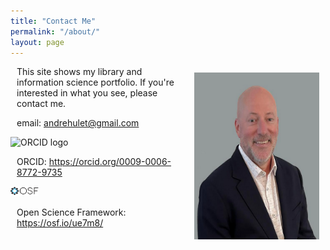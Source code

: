 ```yaml
---
title: "Contact Me"
permalink: "/about/"
layout: page
---
```

<style>
    p {
        margin-left: 10px;
    }
    .photo {
        display: inline;
        float: right;
        padding: 10px;
    }

</style>
<img class="photo" src="/ah_2.png" width="200" height="267" alt="photo of Andre Hulet">
<p>This site shows my library and information science portfolio. If you're interested in what you see, please contact me.

<p>
    email: <a href='emailto:andrehulet@gmail.com' target='_blank'>andrehulet@gmail.com</a>
</p>

<img class="logo" alt="ORCID logo" src="https://info.orcid.org/wp-content/uploads/2019/11/orcid_16x16.png" width="16" height="16" />
<p>ORCID: <a href="https://orcid.org/0009-0006-8772-9735" target='_blank'> https://orcid.org/0009-0006-8772-9735</a></p>

<img class="logo" alt="OSF logo" src="/docs/osf_black.png" width="45" height="16" />
 <p>Open Science Framework: <a href="https://osf.io/ue7m8/" target='_blank'> https://osf.io/ue7m8/</a></p>